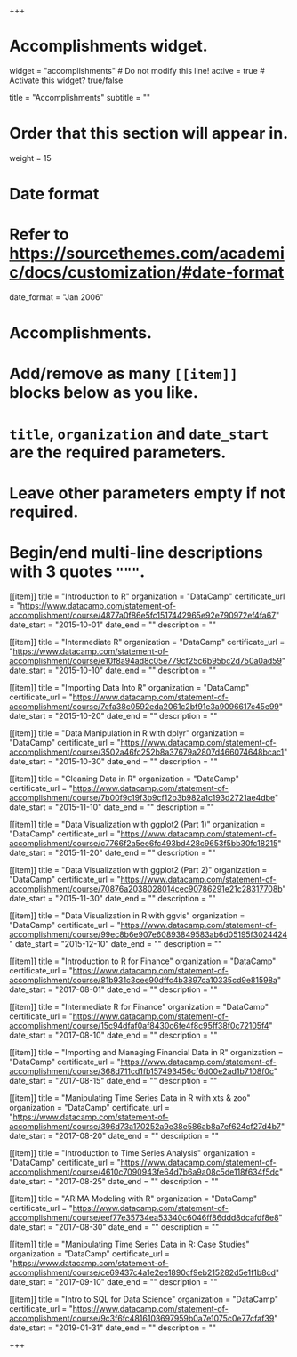 +++
# Accomplishments widget.
widget = "accomplishments"  # Do not modify this line!
active = true  # Activate this widget? true/false

title = "Accomplish&shy;ments"
subtitle = ""

# Order that this section will appear in.
weight = 15

# Date format
#   Refer to https://sourcethemes.com/academic/docs/customization/#date-format
date_format = "Jan 2006"

# Accomplishments.
#   Add/remove as many `[[item]]` blocks below as you like.
#   `title`, `organization` and `date_start` are the required parameters.
#   Leave other parameters empty if not required.
#   Begin/end multi-line descriptions with 3 quotes `"""`.

[[item]]
  title = "Introduction to R"
  organization = "DataCamp"
  certificate_url = "https://www.datacamp.com/statement-of-accomplishment/course/4877a0f86e5fc1517442965e92e790972ef4fa67"
  date_start = "2015-10-01"
  date_end = ""
  description = ""

[[item]]
  title = "Intermediate R"
  organization = "DataCamp"
  certificate_url = "https://www.datacamp.com/statement-of-accomplishment/course/e10f8a94ad8c05e779cf25c6b95bc2d750a0ad59"
  date_start = "2015-10-10"
  date_end = ""
  description = ""
  
[[item]]
  title = "Importing Data Into R"
  organization = "DataCamp"
  certificate_url = "https://www.datacamp.com/statement-of-accomplishment/course/7efa38c0592eda2061c2bf91e3a9096617c45e99"
  date_start = "2015-10-20"
  date_end = ""
  description = ""
  
[[item]]
  title = "Data Manipulation in R with dplyr"
  organization = "DataCamp"
  certificate_url = "https://www.datacamp.com/statement-of-accomplishment/course/3502a46fc252b8a37679a2807d466074648bcac1"
  date_start = "2015-10-30"
  date_end = ""
  description = ""
  
[[item]]
  title = "Cleaning Data in R"
  organization = "DataCamp"
  certificate_url = "https://www.datacamp.com/statement-of-accomplishment/course/7b00f9c19f3b9cf12b3b982a1c193d2721ae4dbe"
  date_start = "2015-11-10"
  date_end = ""
  description = ""
  
[[item]]
  title = "Data Visualization with ggplot2 (Part 1)"
  organization = "DataCamp"
  certificate_url = "https://www.datacamp.com/statement-of-accomplishment/course/c7766f2a5ee6fc493bd428c9653f5bb30fc18215"
  date_start = "2015-11-20"
  date_end = ""
  description = ""
  
[[item]]
  title = "Data Visualization with ggplot2 (Part 2)"
  organization = "DataCamp"
  certificate_url = "https://www.datacamp.com/statement-of-accomplishment/course/70876a2038028014cec90786291e21c28317708b"
  date_start = "2015-11-30"
  date_end = ""
  description = ""
  
[[item]]
  title = "Data Visualization in R with ggvis"
  organization = "DataCamp"
  certificate_url = "https://www.datacamp.com/statement-of-accomplishment/course/99ec8b6e907e60893849583ab6d05195f3024424"
  date_start = "2015-12-10"
  date_end = ""
  description = ""
  
[[item]]
  title = "Introduction to R for Finance"
  organization = "DataCamp"
  certificate_url = "https://www.datacamp.com/statement-of-accomplishment/course/81b931c3cee90dffc4b3897ca10335cd9e81598a"
  date_start = "2017-08-01"
  date_end = ""
  description = ""

[[item]]
  title = "Intermediate R for Finance"
  organization = "DataCamp"
  certificate_url = "https://www.datacamp.com/statement-of-accomplishment/course/15c94dfaf0af8430c6fe4f8c95ff38f0c72105f4"
  date_start = "2017-08-10"
  date_end = ""
  description = ""

[[item]]
  title = "Importing and Managing Financial Data in R"
  organization = "DataCamp"
  certificate_url = "https://www.datacamp.com/statement-of-accomplishment/course/368d711cd1fb157493456cf6d00e2ad1b7108f0c"
  date_start = "2017-08-15"
  date_end = ""
  description = ""
  
[[item]]
  title = "Manipulating Time Series Data in R with xts & zoo"
  organization = "DataCamp"
  certificate_url = "https://www.datacamp.com/statement-of-accomplishment/course/396d73a170252a9e38e586ab8a7ef624cf27d4b7"
  date_start = "2017-08-20"
  date_end = ""
  description = ""
  
 [[item]]
  title = "Introduction to Time Series Analysis"
  organization = "DataCamp"
  certificate_url = "https://www.datacamp.com/statement-of-accomplishment/course/4610c7090943fe64d7b6a9a08c5de118f634f5dc"
  date_start = "2017-08-25"
  date_end = ""
  description = ""
  
 [[item]]
  title = "ARIMA Modeling with R"
  organization = "DataCamp"
  certificate_url = "https://www.datacamp.com/statement-of-accomplishment/course/eef77e35734ea53340c6046ff86ddd8dcafdf8e8"
  date_start = "2017-08-30"
  date_end = ""
  description = ""
  
 [[item]]
  title = "Manipulating Time Series Data in R: Case Studies"
  organization = "DataCamp"
  certificate_url = "https://www.datacamp.com/statement-of-accomplishment/course/ce69437c4a1e2ee1890cf9eb215282d5e1f1b8cd"
  date_start = "2017-09-10"
  date_end = ""
  description = ""
  
 [[item]]
  title = "Intro to SQL for Data Science"
  organization = "DataCamp"
  certificate_url = "https://www.datacamp.com/statement-of-accomplishment/course/9c3f6fc4816103697959b0a7e1075c0e77cfaf39"
  date_start = "2019-01-31"
  date_end = ""
  description = ""

+++
